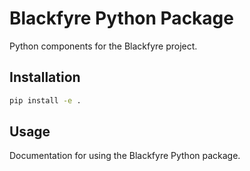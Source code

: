 # Blackfyre Python Package

Python components for the Blackfyre project.

## Installation

```bash
pip install -e .
```

## Usage

Documentation for using the Blackfyre Python package.
